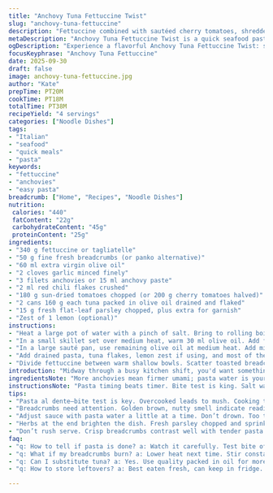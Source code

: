 ```yaml
---
title: "Anchovy Tuna Fettuccine Twist"
slug: "anchovy-tuna-fettuccine"
description: "Fettuccine combined with sautéed cherry tomatoes, shredded canned tuna and finely chopped anchovies. Toasted seasoned breadcrumbs add texture. Olive oil carries the sauce, garlic infuses aroma, chili flakes bring heat. Cooking pasta al dente, saving pasta water to adjust sauce consistency. Parsley freshens and brightens at the end. Adjust seasoning; add lemon zest for brightness and substitute sun-dried tomatoes for cherry tomatoes if unavailable. Quick 35-40 minutes from start to finish. A hands-on, flavorful seafood pasta with crunchy topping and subtle umami depth."
metaDescription: "Anchovy Tuna Fettuccine Twist is a quick seafood pasta dish with crunch, umami depth, and fresh flavors. Ready in 35-40 minutes."
ogDescription: "Experience a flavorful Anchovy Tuna Fettuccine Twist: seafood pasta with crunchy topping and bright notes. Fast to prepare."
focusKeyphrase: "Anchovy Tuna Fettuccine"
date: 2025-09-30
draft: false
image: anchovy-tuna-fettuccine.jpg
author: "Kate"
prepTime: PT20M
cookTime: PT18M
totalTime: PT38M
recipeYield: "4 servings"
categories: ["Noodle Dishes"]
tags:
- "Italian"
- "seafood"
- "quick meals"
- "pasta"
keywords:
- "fettuccine"
- "anchovies"
- "easy pasta"
breadcrumb: ["Home", "Recipes", "Noodle Dishes"]
nutrition: 
 calories: "440"
 fatContent: "22g"
 carbohydrateContent: "45g"
 proteinContent: "25g"
ingredients:
- "340 g fettuccine or tagliatelle"
- "50 g fine fresh breadcrumbs (or panko alternative)"
- "60 ml extra virgin olive oil"
- "2 cloves garlic minced finely"
- "3 filets anchovies or 15 ml anchovy paste"
- "2 ml red chili flakes crushed"
- "180 g sun-dried tomatoes chopped (or 200 g cherry tomatoes halved)"
- "2 cans 160 g each tuna packed in olive oil drained and flaked"
- "15 g fresh flat-leaf parsley chopped, plus extra for garnish"
- "Zest of 1 lemon (optional)"
instructions:
- "Heat a large pot of water with a pinch of salt. Bring to rolling boil. Add pasta, stir occasionally to prevent sticking. Cook until just before al dente. Pasta should have a slight bite but not chewy. Keep an eye – texture matters more than clock. Reserve 150 ml pasta water before draining. Drain, toss with 10 ml olive oil to prevent clumping. Set aside."
- "In a small skillet set over medium heat, warm 30 ml olive oil. Add fresh breadcrumbs. Toast, stirring often, until golden and crispy, about 5 minutes. Season with salt and pepper. Watch closely, breadcrumbs burn fast here; smell changes from raw to nutty. Remove immediately to a bowl."
- "In a large sauté pan, use remaining olive oil at medium heat. Add minced garlic and anchovies. Stir for about 2 minutes until anchovies dissolve and garlic softens but does not brown. Smell deepens; anchovies melt into oil. Add chili flakes, then sun-dried tomatoes or halved cherry tomatoes. Sauté until tomatoes start to burst and soften—about 3-4 minutes. The mixture should smell bright with mild heat and savory undertones."
- "Add drained pasta, tuna flakes, lemon zest if using, and most of the parsley. Pour about 60 ml reserved pasta water slowly while tossing everything together. The starch in water binds sauce; you want the pasta glossy and lightly sauced but no puddles. Taste and correct salt and pepper; anchovies, tuna, and salt in water all add salty notes, so measure carefully. Use more water if sauce too thick or dry."
- "Divide fettuccine between warm shallow bowls. Scatter toasted breadcrumbs generously on top for crunch. Sprinkle extra parsley for fresh color. A quick grind of black pepper finishes. Serve immediately while warm, so heat releases aromatics and crisp topping contrasts tender pasta. Leftovers reheat dry and lose crunch; best fresh."
introduction: "Midway through a busy kitchen shift, you'd want something balanced, quick, and with punch. Fish and pasta—simple, staple. Anchovies dissolve into olive oil, not a whole fish chunk but a deep umami hit. Tuna flakes in, carrying seafood heft without fuss. Cherry tomatoes (or sun-dried if pantry signals) soften, sometimes burst, releasing freshness and a hint of sweetness to cut salt. Toasted breadcrumbs, golden and crackling under fork pressure, reintroduce texture—don’t underestimate the crunch factor; it changes the game. Herbs chopped sharply on top awaken the plate—parsley, fresh and green, humble but essential. Timing? Trust tactile clues—the bite of pasta, the softness of tomatoes, the melt-in oil anchovy. Patch up sauce with pasta water, that starchy rescue liquid. No drowning or dryness. Fast, no nonsense, fish-forward pasta that carries through. The kitchen smells of garlic, seafood salt, warmth. It’s a rhythm of layering flavor, and the crunch closes the set."
ingredientsNote: "More anchovies mean firmer umami; pasta water is your secret weapon for sauce texture—too dry add a splash; too wet cook off briefly. Panko or fine fresh breadcrumbs differ; panko adds more crunch but can overpower. If anchovies unavailable, substitute with a splash of Worcestershire sauce, though flavor is less direct. Sun-dried tomatoes offer a chewy, intensified alternative to cherry tomatoes when fresh aren’t in season. Tuna? Use quality canned packed in olive oil, not water, for more flavor richness—drain but don't rinse. Parsley is not just garnish; fold some in sauce for herbaceous balance. Garlic—don’t brown. Burnt garlic ruins patience; watch for softening and aroma, not color."
instructionsNote: "Pasta timing beats timer. Bite test is king. Salt water heavily; under-salted pasta leads flat dish. Toast breadcrumbs till golden, smell nutty; burnt tastes bitter and coats tongue unpleasantly. When oil carries garlic and anchovy paste, stir to dissolve anchovies fully—small fish, big flavor. Tomatoes soften and burst when gently pushed with the spoon or spatula. Sauce thickness balanced with reserved pasta water; add little by little, toss continuously for even coating. Never rush final toss; it melds sauce and pasta. Breadcrumbs added last—with heat off—to keep crispness intact. Fresh parsley finishes with bright aroma and color; add some chopped earlier but most fresh on top. Leave pepper grind last; warm pepper bursts fragrance. Serve immediately; crisp-tender contrast fades fast."
tips:
- "Pasta al dente—bite test is key. Overcooked leads to mush. Cooking time varies—watch it, not just the clock. Salt water heavily. Under-seasoned pasta is flat. Toss fettuccine with olive oil post-drain. Prevent sticking."
- "Breadcrumbs need attention. Golden brown, nutty smell indicate readiness. Stir often to avoid burning. If burnt, they’ll taste bitter. Toast slow, lower heat if necessary. Watch closely—timing here is crucial for texture."
- "Adjust sauce with pasta water a little at a time. Don’t drown. Too thick? Add more gradually. Too wet? Cook off. Anchovies and tuna already salty—season carefully. A pinch here, taste there is practical."
- "Herbs at the end brighten the dish. Fresh parsley chopped and sprinkled. Fold some in earlier;1 it kicks flavor. Lemon zest optional, adds brightness without acidity ruining fish texture. Use wisely!"
- "Don’t rush serve. Crisp breadcrumbs contrast well with tender pasta. Eat fresh. Leftovers lose crunch—reheat carefully if must. But fresh versatility rules. Timing is everything, keep it fast-paced in kitchen."
faq:
- "q: How to tell if pasta is done? a: Watch it carefully. Test bite often. Al dente should be slightly firm yet tender. Don’t rely solely on clock."
- "q: What if my breadcrumbs burn? a: Lower heat next time. Stir constantly. Toasting takes patience; burnt notes ruin texture. Adjust timing, control heat better."
- "q: Can I substitute tuna? a: Yes. Use quality packed in oil for more flavor. Canned tuna in water is milder, compensate with seasoning for depth."
- "q: How to store leftovers? a: Best eaten fresh, can keep in fridge. Warm up gently, but bread won’t retain crunch. Consider making in smaller batches."

---
```


